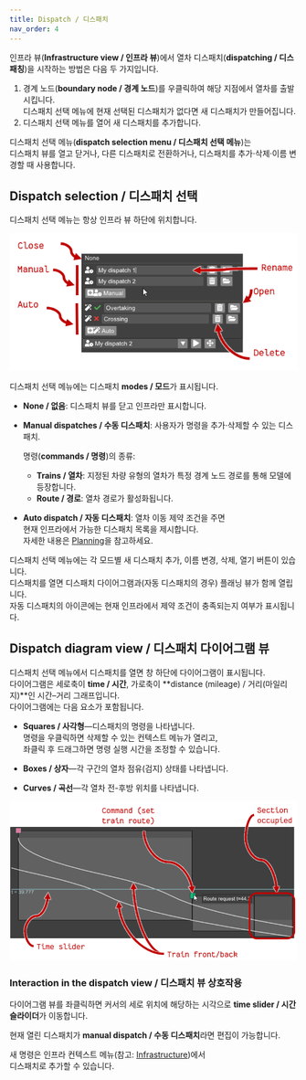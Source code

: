 ```yaml
---
title: Dispatch / 디스패치
nav_order: 4
---
```


인프라 뷰(**Infrastructure view / 인프라 뷰**)에서 열차 디스패치(**dispatching / 디스패칭**)을 시작하는 방법은 다음 두 가지입니다.

1. 경계 노드(**boundary node / 경계 노드**)를 우클릭하여 해당 지점에서 열차를 출발시킵니다.  
   디스패치 선택 메뉴에 현재 선택된 디스패치가 없다면 새 디스패치가 만들어집니다.
2. 디스패치 선택 메뉴를 열어 새 디스패치를 추가합니다.

디스패치 선택 메뉴(**dispatch selection menu / 디스패치 선택 메뉴**)는  
디스패치 뷰를 열고 닫거나, 다른 디스패치로 전환하거나, 디스패치를 추가·삭제·이름 변경할 때 사용합니다.

## Dispatch selection / 디스패치 선택

디스패치 선택 메뉴는 항상 인프라 뷰 하단에 위치합니다.

![Dispatch selection menu](imgs/dispatch_select_2.png)

디스패치 선택 메뉴에는 디스패치 **modes / 모드**가 표시됩니다.

* **None / 없음**: 디스패치 뷰를 닫고 인프라만 표시합니다.
* **Manual dispatches / 수동 디스패치**: 사용자가 명령을 추가·삭제할 수 있는 디스패치.  

  명령(**commands / 명령**)의 종류:  
  * **Trains / 열차**: 지정된 차량 유형의 열차가 특정 경계 노드 경로를 통해 모델에 등장합니다.  
  * **Route / 경로**: 열차 경로가 활성화됩니다.

* **Auto dispatch / 자동 디스패치**: 열차 이동 제약 조건을 주면  
  현재 인프라에서 가능한 디스패치 목록을 제시합니다.  
  자세한 내용은 [Planning](planning.md)을 참고하세요.

디스패치 선택 메뉴에는 각 모드별 새 디스패치 추가, 이름 변경, 삭제, 열기 버튼이 있습니다.  
디스패치를 열면 디스패치 다이어그램과(자동 디스패치의 경우) 플래닝 뷰가 함께 열립니다.  
자동 디스패치의 아이콘에는 현재 인프라에서 제약 조건이 충족되는지 여부가 표시됩니다.

## Dispatch diagram view / 디스패치 다이어그램 뷰

디스패치 선택 메뉴에서 디스패치를 열면 창 하단에 다이어그램이 표시됩니다.  
다이어그램은 세로축이 **time / 시간**, 가로축이 **distance (mileage) / 거리(마일리지)**인 시간–거리 그래프입니다.  
다이어그램에는 다음 요소가 포함됩니다.

* **Squares / 사각형**—디스패치의 명령을 나타냅니다.  
  명령을 우클릭하면 삭제할 수 있는 컨텍스트 메뉴가 열리고,  
  좌클릭 후 드래그하면 명령 실행 시간을 조정할 수 있습니다.

* **Boxes / 상자**—각 구간의 열차 점유(검지) 상태를 나타냅니다.

* **Curves / 곡선**—각 열차 전-후방 위치를 나타냅니다.

![Dispatch time/distance diagram view](imgs/dispatch_diagram_2.png)

### Interaction in the dispatch view / 디스패치 뷰 상호작용

다이어그램 뷰를 좌클릭하면 커서의 세로 위치에 해당하는 시각으로 **time slider / 시간 슬라이더**가 이동합니다.

현재 열린 디스패치가 **manual dispatch / 수동 디스패치**라면 편집이 가능합니다.

새 명령은 인프라 컨텍스트 메뉴(참고: [Infrastructure](infrastructure.md))에서  
디스패치로 추가할 수 있습니다.
